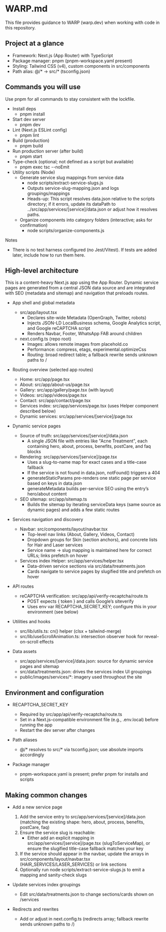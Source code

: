 # WARP.md

This file provides guidance to WARP (warp.dev) when working with code in this repository.

## Project at a glance

- Framework: Next.js (App Router) with TypeScript
- Package manager: pnpm (pnpm-workspace.yaml present)
- Styling: Tailwind CSS (v4), custom components in src/components
- Path alias: @/* -> src/* (tsconfig.json)

## Commands you will use

Use pnpm for all commands to stay consistent with the lockfile.

- Install deps
  - pnpm install
- Start dev server
  - pnpm dev
- Lint (Next.js ESLint config)
  - pnpm lint
- Build (production)
  - pnpm build
- Run production server (after build)
  - pnpm start
- Type-check (optional; not defined as a script but available)
  - pnpm exec tsc --noEmit
- Utility scripts (Node)
  - Generate service slug mappings from service data
    - node scripts/extract-service-slugs.js
    - Outputs service-slug-mapping.json and logs groupings/mappings
    - Heads-up: This script resolves data.json relative to the scripts directory; if it errors, update its dataPath to ../src/app/services/[service]/data.json or adjust how it resolves paths.
  - Organize components into category folders (interactive; asks for confirmation)
    - node scripts/organize-components.js

Notes
- There is no test harness configured (no Jest/Vitest). If tests are added later, include how to run them here.

## High-level architecture

This is a content-heavy Next.js app using the App Router. Dynamic service pages are generated from a central JSON data source and are integrated with SEO (metadata and sitemap) and navigation that preloads routes.

- App shell and global metadata
  - src/app/layout.tsx
    - Declares site-wide Metadata (OpenGraph, Twitter, robots)
    - Injects JSON-LD LocalBusiness schema, Google Analytics script, and Google reCAPTCHA script
    - Renders Navbar, Footer, WhatsApp FAB around children
  - next.config.ts (repo root)
    - Images: allows remote images from placehold.co
    - Performance: compress, etags, experimental.optimizeCss
    - Routing: broad redirect table; a fallback rewrite sends unknown paths to /

- Routing overview (selected app routes)
  - Home: src/app/page.tsx
  - About: src/app/about-us/page.tsx
  - Gallery: src/app/gallery/page.tsx (with layout)
  - Videos: src/app/videos/page.tsx
  - Contact: src/app/contact/page.tsx
  - Services index: src/app/services/page.tsx (uses Helper component described below)
  - Dynamic services: src/app/services/[service]/page.tsx

- Dynamic service pages
  - Source of truth: src/app/services/[service]/data.json
    - A single JSON file with entries like "Acne Treatment", each containing hero, about, process, benefits, postCare, and faq blocks
  - Rendering: src/app/services/[service]/page.tsx
    - Uses a slug-to-name map for exact cases and a title-case fallback
    - If the service is not found in data.json, notFound() triggers a 404
    - generateStaticParams pre-renders one static page per service based on keys in data.json
    - generateMetadata builds per-service SEO using the entry’s hero/about content
  - SEO sitemap: src/app/sitemap.ts
    - Builds the sitemap by iterating serviceData keys (same source as dynamic pages) and adds a few static routes

- Services navigation and discovery
  - Navbar: src/components/layout/navbar.tsx
    - Top-level nav links (About, Gallery, Videos, Contact)
    - Dropdown groups for Skin (section anchors), and concrete lists for Hair and Laser services
    - Service name → slug mapping is maintained here for correct URLs; links prefetch on hover
  - Services index Helper: src/app/services/helper.tsx
    - Data-driven service sections via src/data/treatments.json
    - Cards navigate to service pages by slugified title and prefetch on hover

- API routes
  - reCAPTCHA verification: src/app/api/verify-recaptcha/route.ts
    - POST expects { token } and calls Google’s siteverify
    - Uses env var RECAPTCHA_SECRET_KEY; configure this in your environment (see below)

- Utilities and hooks
  - src/lib/utils.ts: cn() helper (clsx + tailwind-merge)
  - src/lib/useScrollAnimation.ts: intersection observer hook for reveal-on-scroll effects

- Data assets
  - src/app/services/[service]/data.json: source for dynamic service pages and sitemap
  - src/data/treatments.json: drives the services index UI groupings
  - public/images/services/*: imagery used throughout the site

## Environment and configuration

- RECAPTCHA_SECRET_KEY
  - Required by src/app/api/verify-recaptcha/route.ts
  - Set in a Next.js-compatible environment file (e.g., .env.local) before running the app
  - Restart the dev server after changes

- Path aliases
  - @/* resolves to src/* via tsconfig.json; use absolute imports accordingly

- Package manager
  - pnpm-workspace.yaml is present; prefer pnpm for installs and scripts

## Making common changes

- Add a new service page
  1) Add the service entry to src/app/services/[service]/data.json (matching the existing shape: hero, about, process, benefits, postCare, faq)
  2) Ensure the service slug is reachable:
     - Either add an explicit mapping in src/app/services/[service]/page.tsx (slugToServiceMap), or ensure the slugified title-case fallback matches your key
  3) If the service should appear in the navbar, update the arrays in src/components/layout/navbar.tsx (HAIR_SERVICES/LASER_SERVICES) or link sections
  4) Optionally run node scripts/extract-service-slugs.js to emit a mapping and sanity-check slugs

- Update services index groupings
  - Edit src/data/treatments.json to change sections/cards shown on /services

- Redirects and rewrites
  - Add or adjust in next.config.ts (redirects array; fallback rewrite sends unknown paths to /)


